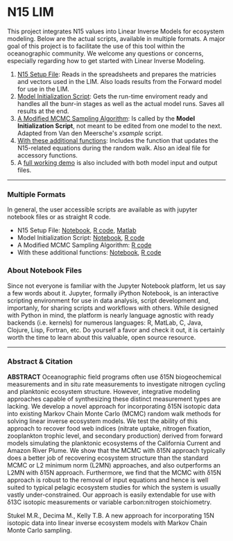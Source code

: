 # N15 LIM

This project integrates N15 values into Linear Inverse Models for ecosystem modeling. Below are the actual scripts, available in multiple formats. A major goal of this project is to facilitate the use of this tool within the oceanographic community. We welcome any questions or concerns, especially regarding how to get started with Linear Inverse Modeling.

1. [N15 Setup File](https://github.com/tbrycekelly/N15-LIM/blob/master/SetMatricesN15RW.ipynb): Reads in the spreadsheets and prepares the matricies and vectors used in the LIM. Also loads results from the Forward model for use in the LIM.
2. [Model Initialization Script](https://github.com/tbrycekelly/N15-LIM/blob/master/RunN15InverseRW.ipynb): Gets the run-time enviroment ready and handles all the bunr-in stages as well as the actual model runs. Saves all results at the end.
3. [A Modified MCMC Sampling Algorithm](https://github.com/tbrycekelly/N15-LIM/blob/master/xsampleN15.r): Is called by the __Model Initialization Script__, not meant to be edited from one model to the next. Adapted from Van den Meersche's _xsample_ script.
4. [With these additional functions](https://github.com/tbrycekelly/N15-LIM/blob/master/ExternalFunctions.ipynb): Includes the function that updates the N15-related equations during the random walk. Also an ideal file for accessory functions.
5. A [full working demo](https://github.com/tbrycekelly/N15-LIM/blob/master/Demo/demo.md) is also included with both model input and output files.

---
### Multiple Formats

In general, the user accessible scripts are available as with jupyter notebook files or as straight R code.

* N15 Setup File: [Notebook](https://github.com/tbrycekelly/N15-LIM/blob/master/SetMatricesN15RW.ipynb), [R code](https://github.com/tbrycekelly/N15-LIM/blob/master/SetMatricesN15RW.r), [Matlab](https://github.com/tbrycekelly/N15-LIM/blob/master/SetMatricesN15RW.m)
* Model Initialization Script: [Notebook](https://github.com/tbrycekelly/N15-LIM/blob/master/RunN15InverseRW.ipynb), [R code](https://github.com/tbrycekelly/N15-LIM/blob/master/RunN15InverseRW.R)
* A Modified MCMC Sampling Algorithm: [R code](https://github.com/tbrycekelly/N15-LIM/blob/master/xsampleN15.r)
* With these additional functions: [Notebook](https://github.com/tbrycekelly/N15-LIM/blob/master/ExternalFunctions.ipynb), [R code](https://github.com/tbrycekelly/N15-LIM/blob/master/ExternalFunctions.R)


### About Notebook Files

Since not everyone is familiar with the Jupyter Notebook platform, let us say a few words about it. Jupyter, formally iPython Notebook, is an interactive scripting environment for use in data analysis, script development and, importanly, for sharing scripts and workflows with others. While designed with Python in mind, the platform is nearly language agnostic with ready backends (i.e. kernels) for numerous languages: R, MatLab, C, Java, Clojure, Lisp, Fortran, etc. Do yourself a favor and check it out, it is certainly worth the time to learn about this valuable, open source resource.

---

### Abstract & Citation

__ABSTRACT__
Oceanographic field programs often use δ15N biogeochemical measurements and in situ rate measurements to investigate nitrogen cycling and planktonic ecosystem structure. However, integrative modeling approaches capable of synthesizing these distinct measurement types are lacking. We develop a novel approach for incorporating δ15N isotopic data into existing Markov Chain Monte Carlo (MCMC) random walk methods for solving linear inverse ecosystem models. We test the ability of this approach to recover food web indices (nitrate uptake, nitrogen fixation, zooplankton trophic level, and secondary production) derived from forward models simulating the planktonic ecosystems of the California Current and Amazon River Plume. We show that the MCMC with δ15N approach typically does a better job of recovering ecosystem structure than the standard MCMC or L2 minimum norm (L2MN) approaches, and also outperforms an L2MN with δ15N approach.  Furthermore, we find that the MCMC with δ15N approach is robust to the removal of input equations and hence is well suited to typical pelagic ecosystem studies for which the system is usually vastly under-constrained. Our approach is easily extendable for use with δ13C isotopic measurements or variable carbon:nitrogen stoichiometry.


Stukel M.R., Decima M., Kelly T.B. A new approach for incorporating 15N isotopic data into linear inverse ecosystem models with Markov Chain Monte Carlo sampling. 
